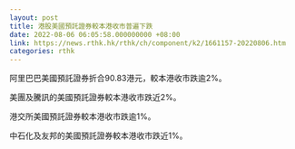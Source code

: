 ```yaml
---
layout: post
title: 港股美國預託證券較本港收市普遍下跌
date: 2022-08-06 06:05:58.000000000 +08:00
link: https://news.rthk.hk/rthk/ch/component/k2/1661157-20220806.htm
categories: rthk
---
```


阿里巴巴美國預託證券折合90.83港元，較本港收市跌逾2%。

美團及騰訊的美國預託證券較本港收市跌近2%。

港交所美國預託證券較本港收市跌逾1%。

中石化及友邦的美國預託證券較本港收市跌近1%。
